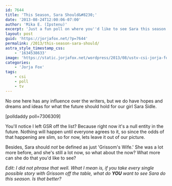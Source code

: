 ```yaml
---
id: 7644
title: 'This Season, Sara Should&#8230;'
date: '2013-08-24T12:00:06-07:00'
author: 'Mika E. (Ipstenu)'
excerpt: 'Just a fun poll on where you''d like to see Sara this season.'
layout: post
guid: 'https://jorjafox.net/?p=7644'
permalink: /2013/this-season-sara-should/
astra_style_timestamp_css:
    - '1634538633'
image: 'https://static.jorjafox.net/wordpress/2013/08/ustv-csi-jorja-fox-1.jpg'
categories:
    - 'Jorja Fox'
tags:
    - csi
    - poll
    - tv
---
```


No one here has any influence over the writers, but we do have hopes and dreams and ideas for what the future should hold for our girl Sara Sidle.

[polldaddy poll=7306309]

You'll notice I left GSR off the list? Because right now it's a null entity in the future. Nothing will happen until everyone agrees to it, so since the odds of that happening are slim, so for now, lets leave it out of our picture.

Besides, Sara should <em>not <b></b></em>be defined as just 'Grissom's Wife.' She was a lot more before, and she's still a lot now, so what about the now? What more can she do that you'd like to see?

<em>Edit: I did not phrase that well. What I mean is, if you take every single possible story with Grissom off the table, what do <strong>YOU</strong> want to see Sara do this season. Is that better?</em>